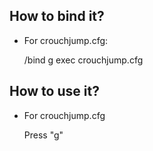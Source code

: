 ## How to bind it?
- For crouchjump.cfg:

  /bind g exec crouchjump.cfg

## How to use it?
- For crouchjump.cfg

  Press "g"
